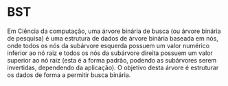 # BST
Em Ciência da computação, uma árvore binária de busca (ou árvore binária de pesquisa) é uma estrutura de dados de árvore binária baseada em nós, onde todos os nós da subárvore esquerda possuem um valor numérico inferior ao nó raiz e todos os nós da subárvore direita possuem um valor superior ao nó raiz (esta é a forma padrão, podendo as subárvores serem invertidas, dependendo da aplicação).  O objetivo desta árvore é estruturar os dados de forma a permitir busca binária.
